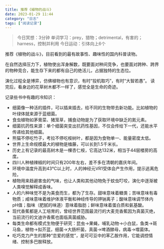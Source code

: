 ```yaml
---
title: 推荐《植物的战斗》
date: 2023-01-29 11:44 
category: "日志"
tags: ["阅读记录"]
---
```


> 今日冥想：3分钟
> 单词学习：prey，猎物；detrimental，有害的；harness，控制并利用
> 今日运动：引体向上6个

推荐《植物的战斗》，目前看到的最有故事性、趣味性的国内科普读物。

在自然选择压力下，植物使出浑身解数，既要面对种间竞争，也要面对跨种、跨界的物种竞合，能生存下来的都有自己的绝活儿，占据独特的生态位。

演化过程全是博弈，仿佛植物也有意识，有时“投机取巧”，有时“大智若愚”。
读完后，看身边的花草树木都不一样了，感觉全是生命的奇迹。

记录些书中有趣的冷知识：
- 细菌像一种活的插件，可以插来插去，给不同的生物带去新功能。比如植物的叶绿体就来源于蓝细菌。
- 食虫植物如茅膏菜、猪笼草，捕食动物是为了获取环境中缺乏的氮元素。
- 细菌抗药性来源：单个细菌突变出抗药性基因，不仅会传给下一代，还能水平传递给其他细菌。
- 熊猫不停吃竹子，考拉不停吃桉树叶，都是因为食物单一、能量密度太低。
- 世界上生命规模最大的植物是榼藤，可以长到1.5千米长。
- 历史上有记录的最高树木是一棵杏仁桉，它高达132米，相当于44层楼房的高度。
- 四川人种植辣椒的时间只有200年左右，差不多在清朝的嘉庆年间。
- 环境中温度升高到43℃以上时，人的神经元VR1受体会产生作用，提示逃离危险，
- 植物用来趋避害虫的气味，也让人类和其他动物免于蚊虫叮咬，演化中逐渐被人类嗅觉解释成香味。
- 人的六种味觉不是为美食而生，都为了生存。甜味意味着糖类；苦味意味有毒物质；咸味意味着维护体液平衡和神经传导的钾钠离子；酸味意味调节体内pH值；脂味（肥腻的味道）意味着脂肪；鲜味意味着蛋白质和氨基酸。
- 现代香蕉都是人工培育的，曾经世界范围最流行的大麦克香蕉因为真菌灭绝，当前流行的文迪许香蕉也面临真菌威胁。
- 每类生命都有模式生物便于研究：昆虫->果蝇，哺乳动物->小白鼠，鱼类->斑马鱼，植物->拟芥蓝，细菌->大肠杆菌，真菌->啤酒酵母，病毒->噬菌体。
- 吃巧克力产生的那种“恋爱的感觉”，是可可豆中的苯乙胺作用，它能调控情绪、控制多巴胺释放。